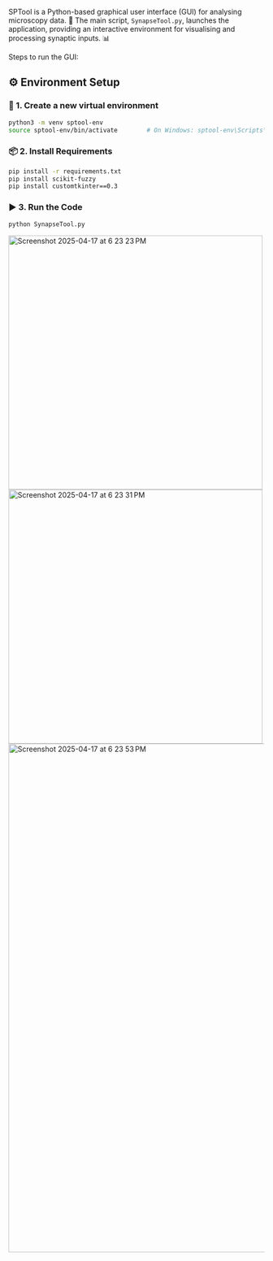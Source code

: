 

SPTool is a Python-based graphical user interface (GUI) for analysing microscopy data. 🧠
The main script, `SynapseTool.py`, launches the application, providing an interactive environment for visualising and processing synaptic inputs. 📊

Steps to run the GUI:

## ⚙️ Environment Setup

### 🐍 1. Create a new virtual environment

```bash
python3 -m venv sptool-env
source sptool-env/bin/activate        # On Windows: sptool-env\Scripts\activate

```

### 📦 2. Install Requirements

``` bash
pip install -r requirements.txt
pip install scikit-fuzzy
pip install customtkinter==0.3
```
### ▶️  3. Run the Code

``` bash
python SynapseTool.py

```
<img width="500" alt="Screenshot 2025-04-17 at 6 23 23 PM" src="https://github.com/user-attachments/assets/62558e25-9910-43e5-8b3e-aa28d1d7f806" />
<img width="500" alt="Screenshot 2025-04-17 at 6 23 31 PM" src="https://github.com/user-attachments/assets/3492fa33-be79-4954-848d-82a9bbd41c0a" />
<img width="1001" alt="Screenshot 2025-04-17 at 6 23 53 PM" src="https://github.com/user-attachments/assets/cbbc226d-c099-4e78-8561-254e15680669" />










